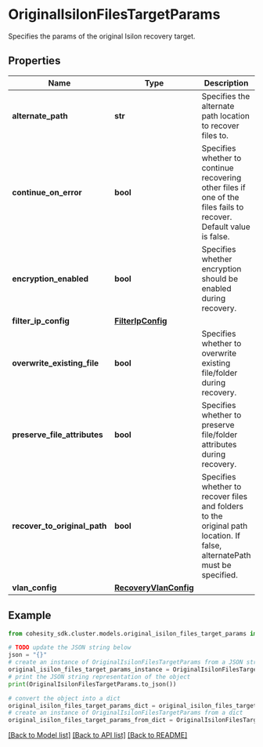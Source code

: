# OriginalIsilonFilesTargetParams

Specifies the params of the original Isilon recovery target.

## Properties

Name | Type | Description | Notes
------------ | ------------- | ------------- | -------------
**alternate_path** | **str** | Specifies the alternate path location to recover files to. | [optional] 
**continue_on_error** | **bool** | Specifies whether to continue recovering other files if one of the files fails to recover. Default value is false. | [optional] 
**encryption_enabled** | **bool** | Specifies whether encryption should be enabled during recovery. | [optional] 
**filter_ip_config** | [**FilterIpConfig**](FilterIpConfig.md) |  | [optional] 
**overwrite_existing_file** | **bool** | Specifies whether to overwrite existing file/folder during recovery. | [optional] 
**preserve_file_attributes** | **bool** | Specifies whether to preserve file/folder attributes during recovery. | [optional] 
**recover_to_original_path** | **bool** | Specifies whether to recover files and folders to the original path location. If false, alternatePath must be specified. | 
**vlan_config** | [**RecoveryVlanConfig**](RecoveryVlanConfig.md) |  | [optional] 

## Example

```python
from cohesity_sdk.cluster.models.original_isilon_files_target_params import OriginalIsilonFilesTargetParams

# TODO update the JSON string below
json = "{}"
# create an instance of OriginalIsilonFilesTargetParams from a JSON string
original_isilon_files_target_params_instance = OriginalIsilonFilesTargetParams.from_json(json)
# print the JSON string representation of the object
print(OriginalIsilonFilesTargetParams.to_json())

# convert the object into a dict
original_isilon_files_target_params_dict = original_isilon_files_target_params_instance.to_dict()
# create an instance of OriginalIsilonFilesTargetParams from a dict
original_isilon_files_target_params_from_dict = OriginalIsilonFilesTargetParams.from_dict(original_isilon_files_target_params_dict)
```
[[Back to Model list]](../README.md#documentation-for-models) [[Back to API list]](../README.md#documentation-for-api-endpoints) [[Back to README]](../README.md)


